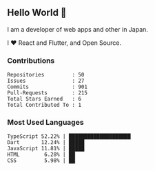 ## Hello World 👋

I am a developer of web apps and other in Japan.

I ❤️ React and Flutter, and Open Source.

### Contributions

<!-- contributions start -->

    Repositories         : 50
    Issues               : 27
    Commits              : 901
    Pull-Requests        : 215
    Total Stars Earned   : 6
    Total Contributed To : 1

<!-- contributions end -->

### Most Used Languages

<!-- most-used-languages start -->

    TypeScript 52.22% | ████████████████████
    Dart       12.24% | █████
    JavaScript 11.81% | █████
    HTML        6.28% | ██
    CSS         5.98% | ██

<!-- most-used-languages end -->
